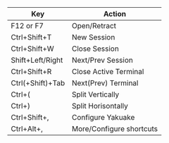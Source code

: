 | Key | Action |   
| ----------- | ----------- |   
| F12 or F7 | Open/Retract |
| Ctrl+Shift+T | New Session |
| Ctrl+Shift+W | Close Session |
| Shift+Left/Right | Next/Prev Session |
| Ctrl+Shift+R | Close Active Terminal |
| Ctrl(+Shift)+Tab | Next(Prev) Terminal |
| Ctrl+( | Split Vertically |
| Ctrl+) | Split Horisontally |
| Ctrl+Shift+, | Configure Yakuake |
| Ctrl+Alt+, | More/Configure shortcuts |
